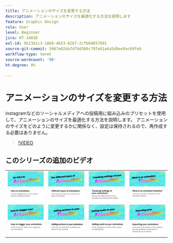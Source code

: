 ```yaml
---
title: アニメーションのサイズを変更する方法
description: アニメーションのサイズを最適化する方法を説明します
feature: Graphic Design
role: User
level: Beginner
jira: KT-14838
exl-id: 9b13b1c3-1868-4b53-82bf-2cfb0d657891
source-git-commit: 5067e02da7d74d366c797e81a6a5d0ee9ac69feb
workflow-type: tm+mt
source-wordcount: '96'
ht-degree: 0%

---
```


# アニメーションのサイズを変更する方法

instagramなどのソーシャルメディアへの投稿用に組み込みのプリセットを使用して、アニメーションのサイズを最適化する方法を説明します。 アニメーションのサイズをどのように変更するかに関係なく、設定は保持されるので、再作成する必要はありません。

>[!VIDEO](https://video.tv.adobe.com/v/3426984?quality=12&learn=on&hidetitle=true)

## このシリーズの追加のビデオ

<table style="table-layout:fixed">
<tr>
   <td>
         <a href="intro-animation.md">
            <img alt="アニメーションの紹介" src="assets/intro-animations.png" />
         </a>
   </td>
  <td>
         <a href="different-types-animation.md">
            <img alt="様々な種類のアニメーション" src="assets/different-animations.png" />
         </a>
   </td>
   <td>
         <a href="tweak-animation.md">
            <img alt="アニメーションの設定の微調整" src="assets/tweaking-settings.png" />
         </a>
   </td>
   <td>
         <a href="animation-timeline.md">
            <img alt="アニメーションのタイムラインとは何ですか？" src="assets/what-is-animation-timeline.png" />
         </a>
   </td>
</tr>
<tr>
    <td>
         <a href="stagger-animations.md">
            <img alt="アニメーションをずらす方法" src="assets/stagger-animations.png" />
         </a>
   </td>
   <td>
         <a href="add-sections-animation.md">
            <img alt="アニメーションにセクションを追加する" src="assets/add-sections.png" />
         </a>
   </td>
   <td>
         <a href="audio-animation.md">
            <img alt="アニメーションへの音声の追加" src="assets/add-audio.png" />
         </a>
   </td>
   <td>
         <a href="export-animations.md">
            <img alt="アニメーションの書き出し" src="assets/exporting-animations.png" />
         </a>
   </td>
</tr>
</table>
